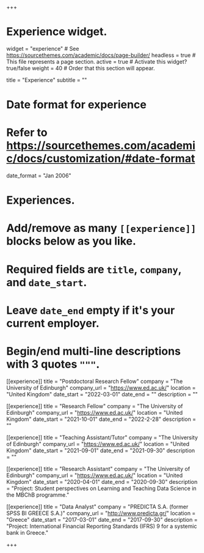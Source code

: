 +++
  # Experience widget.
  widget = "experience"  # See https://sourcethemes.com/academic/docs/page-builder/
  headless = true  # This file represents a page section.
  active = true  # Activate this widget? true/false
  weight = 40  # Order that this section will appear.
  
  title = "Experience"
  subtitle = ""
  
  # Date format for experience
  #   Refer to https://sourcethemes.com/academic/docs/customization/#date-format
  date_format = "Jan 2006"
  
  # Experiences.
  #   Add/remove as many `[[experience]]` blocks below as you like.
  #   Required fields are `title`, `company`, and `date_start`.
  #   Leave `date_end` empty if it's your current employer.
  #   Begin/end multi-line descriptions with 3 quotes `"""`.
  
[[experience]]
  title = "Postdoctoral Research Fellow"
  company = "The University of Edinburgh"
  company_url = "https://www.ed.ac.uk/"
  location = "United Kingdom"
  date_start = "2022-03-01"
  date_end = ""
  description = ""
  
[[experience]]
  title = "Research Fellow"
  company = "The University of Edinburgh"
  company_url = "https://www.ed.ac.uk/"
  location = "United Kingdom"
  date_start = "2021-10-01"
  date_end = "2022-2-28"
  description = ""

[[experience]] 
  title = "Teaching Assistant/Tutor" 
  company = "The University of Edinburgh" 
  company_url = "https://www.ed.ac.uk/" 
  location = "United Kingdom" 
  date_start = "2021-09-01" 
  date_end = "2021-09-30" 
  description = ""

[[experience]]
  title = "Research Assistant" 
  company = "The University of Edinburgh" 
  company_url = "https://www.ed.ac.uk/" 
  location = "United Kingdom" 
  date_start = "2020-04-01" 
  date_end = "2020-09-30" 
  description = "Project: Student perspectives on Learning and Teaching Data Science in the MBChB programme."

[[experience]] 
  title = "Data Analyst" 
  company = "PREDICTA S.A. (former SPSS BI GREECE S.A.)" 
  company_url = "http://www.predicta.gr/" 
  location = "Greece" 
  date_start = "2017-03-01" 
  date_end = "2017-09-30" 
  description = "Project: International Financial Reporting Standards (IFRS) 9 for a systemic bank in Greece."

+++
